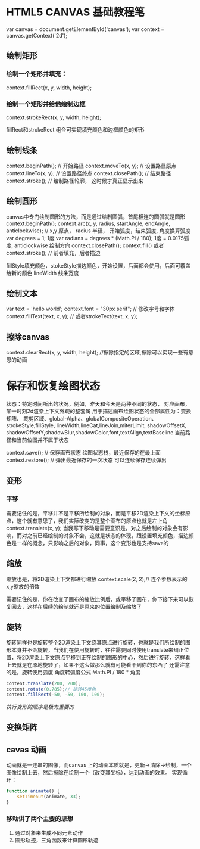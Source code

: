 # HTML5 CANVAS 基础教程笔

var canvas = document.getElementById('canvas');
var context = canvas.getContext('2d');

## 绘制矩形
### 绘制一个矩形并填充：
context.fillRect(x, y, width, height);

### 绘制一个矩形并给他绘制边框
context.strokeRect(x, y, width, height);

fillRect和strokeRect 组合可实现填充颜色和边框颜色的矩形

## 绘制线条

context.beginPath(); // 开始路径
context.moveTo(x, y); // 设置路径原点
context.lineTo(x, y); // 设置路径终点
context.closePath(); // 结束路径
context.stroke(); // 绘制路径轮廓， 这时候才真正显示出来


## 绘制圆形
canvas中专门绘制圆形的方法，而是通过绘制圆弧，首尾相连的圆弧就是圆形
context.beginPath();
context.arc(x, y, radius, startAngle, endAngle, anticlockwise); // x,y 原点， radius 半径， 开始弧度，结束弧度, 角度换算弧度 var degrees = 1; 1度 var radians = degrees * (Math.PI / 180); 1度 = 0.0175弧度, anticlockwise 绘制方向
context.closePath();
context.fill() 或者 context.stroke(); // 前者填充，后者描边

fillStyle填充颜色，stokeStyle描边颜色，开始设置，后面都会使用，后面可覆盖给新的颜色
lineWidth 线条宽度

## 绘制文本
var text = 'hello world';
context.font = "30px serif"; // 修改字号和字体
context.fillText(text, x, y); // 或者strokeText(text, x, y);


## 擦除canvas
context.clearRect(x, y, width, height); //擦除指定的区域,擦除可以实现一些有意思的动画

# 保存和恢复绘图状态
状态：特定时间所出的状况，例如，昨天和今天是两种不同的状态，
对应画布，某一时刻2d渲染上下文外观的整套属
用于描述画布绘图状态的全部属性为：变换矩阵、 裁剪区域、global-Alpha、globalCompositeOperation、strokeStyle,fillStyle, lineWidth,lineCat,lineJoin,miterLimit, shadowOffsetX, shadowOffsetY,shadowBlur,shadowColor,font,textAlign,textBaseline
当前路径和当前位图并不属于状态

context.save(); // 保存画布状态
绘图状态栈，最近保存的在最上面
context.restore(); // 弹出最近保存的一次状态
可以连续保存连续弹出

## 变形
### 平移
需要记住的是，平移并不是平移所绘制的对象，而是平移2D渲染上下文的坐标原点，这个就有意思了，我们实际改变的是整个画布的原点也就是左上角
context.translate(x, y);
当我写下移动是需要意识是，对之后绘制的对象会有影响，而对之前已经绘制的对象不会，这就是状态的体现，跟设置填充颜色，描边颜色是一样的概念，只影响之后的对象，同事，这个变形也是支持save的

## 缩放
缩放也是，将2D渲染上下文都进行缩放
context.scale(2, 2);// 连个参数表示的x,y缩放的倍数

需要记住的是，你在改变了画布的缩放比例后，或平移了画布，你下接下来可以恢复回去，这样在后续的绘制就还是原来的位置绘制及缩放了

## 旋转
旋转同样也是旋转整个2D渲染上下文绕其原点进行旋转，也就是我们所绘制的图形本身并不会旋转，当我们在使用旋转时，往往需要同时使用translate来纠正位置，将2D渲染上下文原点平移到正在绘制的图形的中心，然后进行旋转，这样看上去就是在原地旋转了，如果不这么做那么就有可能看不到你的东西了
还需注意的是，旋转使用弧度 角度转弧度公式 Math.PI / 180 * 角度

```javascript
content.translate(200, 200);
content.rotate(0.785);// 旋转45度角
content.fillRect(-50, -50, 100, 100);
```

*执行变形的顺序是极为重要的*

## 变换矩阵




## cavas 动画
动画就是一连串的图像，而canvas 上的动画本质就是，更新->清除->绘制，一个图像绘制上去，然后擦除在绘制一个（改变其坐标），达到动画的效果。
实现循环：
```javascript
function animate() {
    setTimeout(animate, 33);
}
```
### 移动讲了两个主要的思想
1. 通过对象来生成不同元素动作
2. 圆形轨迹，三角函数来计算圆形轨迹